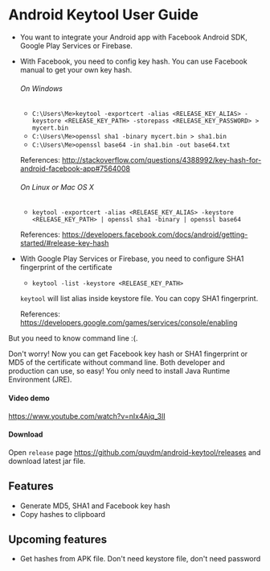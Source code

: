 # Android Keytool User Guide


- You want to integrate your Android app with Facebook Android SDK, Google Play Services or Firebase.
- With Facebook, you need to config key hash. You can use Facebook manual to get your own key hash.

  ###### On Windows
  
  - `C:\Users\Me>keytool -exportcert -alias <RELEASE_KEY_ALIAS> -keystore <RELEASE_KEY_PATH> -storepass <RELEASE_KEY_PASSWORD> > mycert.bin`
  - `C:\Users\Me>openssl sha1 -binary mycert.bin > sha1.bin`
  - `C:\Users\Me>openssl base64 -in sha1.bin -out base64.txt`
  
  References: http://stackoverflow.com/questions/4388992/key-hash-for-android-facebook-app#7564008
  
  ###### On Linux or Mac OS X
  
  - `keytool -exportcert -alias <RELEASE_KEY_ALIAS> -keystore <RELEASE_KEY_PATH> | openssl sha1 -binary | openssl base64`
  
  References: https://developers.facebook.com/docs/android/getting-started/#release-key-hash
  
- With Google Play Services or Firebase, you need to configure SHA1 fingerprint of the certificate

  - `keytool -list -keystore <RELEASE_KEY_PATH>`
  
  `keytool` will list alias inside keystore file. You can copy SHA1 fingerprint.
  
  References: https://developers.google.com/games/services/console/enabling

But you need to know command line :(.

Don't worry! Now you can get Facebook key hash or SHA1 fingerprint or MD5 of the certificate without command line. Both developer and production can use, so easy! You only need to install Java Runtime Environment (JRE).


#### Video demo

  https://www.youtube.com/watch?v=nIx4Ajq_3lI


#### Download

  Open `release` page https://github.com/quydm/android-keytool/releases and download latest jar file.



## Features

- Generate MD5, SHA1 and Facebook key hash
- Copy hashes to clipboard

## Upcoming features

- Get hashes from APK file. Don't need keystore file, don't need password